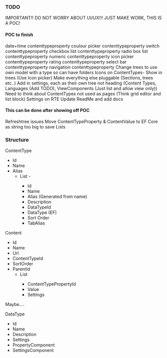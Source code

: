 ### TODO

IMPORTANT!! DO NOT WORRY ABOUT UI/UX!!! JUST MAKE WORK, THIS IS A POC!

#### POC to finish
date+time contenttypeproperty
coulour picker contenttypeproperty
switch contenttypeproperty
checkbox list contenttypeproperty
radio box list contenttypeproperty
numeric contenttypeproperty
icon picker contenttypeproperty
rating contenttypeproperty
select bar contenttypeproperty
navigation contenttypeproperty
Change trees to use own model with a type so can have folders
Icons on ContentTypes- Show in trees (Use Icon picker)
Make everything else pluggable (Sections, trees etc..)
Add in settings, each as their own tree not heading (Content Types, Languages (Add TODO), ViewComponents (Just list and allow view only))
Need to think about ContentTypes not used as pages (Think grid editor and list block)
Settings on RTE
Update ReadMe and add docs

#### This can be done after showing off POC
Refreshtree issues
Move ContentTypeProperty & ContentValue to EF Core as string too big to save Lists  

### Structure

ContentType
 - Id
 - Name
 - Alias
   - List<ContentTypeProperty> - 
     - Id
     - Name
     - Alias (Generated from name)
     - Description
     - DataTypeId
     - DataType (EF)
     - Sort Order
     - TabAlias

Content
 - Id
 - Name
 - Url
 - ContentTypeId
 - SortOrder
 - ParentId
   - List<ContentValue>
     - ContentTypePropertyId
     - Value
     - Settings
   

Maybe.... 

DataType
 - Id
 - Name
 - Description
 - Settings
 - PropertyComponent
 - SettingsComponent